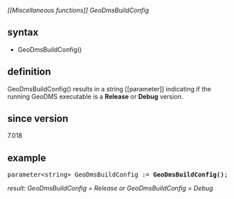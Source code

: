 *[[Miscellaneous functions]] GeoDmsBuildConfig*

## syntax

- GeoDmsBuildConfig()

## definition

GeoDmsBuildConfig() results in a string [[parameter]] indicating if the running GeoDMS executable is a **Release** or **Debug** version.

## since version

7.018

## example

<pre>
parameter&lt;string&gt; GeoDmsBuildConfig := <B>GeoDmsBuildConfig()</B>;
</pre>

*result: GeoDmsBuildConfig = Release or GeoDmsBuildConfig = Debug*